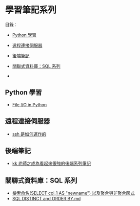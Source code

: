 # 學習筆記系列

目錄：

- [Python 學習](#Pytho學習)
- [遠程連接伺服器](#遠程連接伺服器)
- [後端筆記](#後端筆記)
- [關聯式資料庫：SQL 系列](#關聯式資料庫：SQL系列)

- [](#)

## <a name="Python學習"></a>Python 學習

- [File I/O in Python](https://gist.github.com/hsilan-sui/451aee683689345db719146c3bba01fa)

## <a name="遠程連接伺服器"></a>遠程連接伺服器

- [ssh 是如何運作的](https://gist.github.com/hsilan-sui/4ed468f968a05b5d27800f0fcfa6b78a)

## <a name="後端筆記"></a>後端筆記

- [kk 老師之成為看起來很強的後端系列筆記](https://gist.github.com/hsilan-sui/60ed703333151be638c2991160a4db93)

## <a name="關聯式資料庫：SQL系列"></a>關聯式資料庫：SQL 系列

- [檢索命名(SELECT col_1 AS "newname") 以及聚合與非聚合函式](https://gist.github.com/hsilan-sui/e79234027dedaaa50ef45a265d2a648c)
- [SQL DISTINCT and ORDER BY.md](https://gist.github.com/hsilan-sui/e6585da1450b312ff0d42d41c595ff25)
